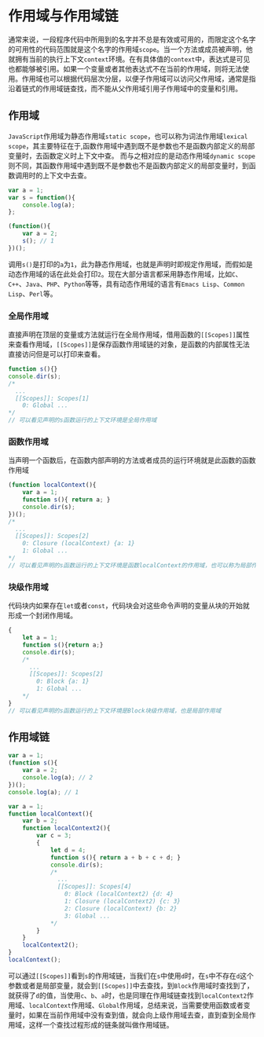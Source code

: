 # 作用域与作用域链
通常来说，一段程序代码中所用到的名字并不总是有效或可用的，而限定这个名字的可用性的代码范围就是这个名字的作用域`scope`。当一个方法或成员被声明，他就拥有当前的执行上下文`context`环境。在有具体值的`context`中，表达式是可见也都能够被引用。如果一个变量或者其他表达式不在当前的作用域，则将无法使用。作用域也可以根据代码层次分层，以便子作用域可以访问父作用域，通常是指沿着链式的作用域链查找，而不能从父作用域引用子作用域中的变量和引用。

## 作用域
`JavaScript`作用域为静态作用域`static scope`，也可以称为词法作用域`lexical scope`，其主要特征在于,函数作用域中遇到既不是参数也不是函数内部定义的局部变量时，去函数定义时上下文中查。 而与之相对应的是动态作用域`dynamic scope`则不同，其函数作用域中遇到既不是参数也不是函数内部定义的局部变量时，到函数调用时的上下文中去查。

```javascript
var a = 1;
var s = function(){
    console.log(a);
};

(function(){
    var a = 2;
    s(); // 1
})();
```
调用`s()`是打印的`a`为`1`，此为静态作用域，也就是声明时即规定作用域，而假如是动态作用域的话在此处会打印`2`。现在大部分语言都采用静态作用域，比如`C`、`C++`、`Java`、`PHP`、`Python`等等，具有动态作用域的语言有`Emacs Lisp`、`Common Lisp`、`Perl`等。  

### 全局作用域
直接声明在顶层的变量或方法就运行在全局作用域，借用函数的`[[Scopes]]`属性来查看作用域，`[[Scopes]]`是保存函数作用域链的对象，是函数的内部属性无法直接访问但是可以打印来查看。

```javascript
function s(){}
console.dir(s);
/*
  ...
  [[Scopes]]: Scopes[1]
    0: Global ...
*/
// 可以看见声明的s函数运行的上下文环境是全局作用域
```

### 函数作用域
当声明一个函数后，在函数内部声明的方法或者成员的运行环境就是此函数的函数作用域
```javascript
(function localContext(){
    var a = 1;
    function s(){ return a; }
    console.dir(s);
})();
/*
  ...
  [[Scopes]]: Scopes[2]
    0: Closure (localContext) {a: 1}
    1: Global ...
*/
// 可以看见声明的s函数运行的上下文环境是函数localContext的作用域，也可以称为局部作用域
```

### 块级作用域
代码块内如果存在`let`或者`const`，代码块会对这些命令声明的变量从块的开始就形成一个封闭作用域。

```javascript
{
    let a = 1;
    function s(){return a;}
    console.dir(s);
    /*
      ...
      [[Scopes]]: Scopes[2]
        0: Block {a: 1}
        1: Global ...
    */
}
// 可以看见声明的s函数运行的上下文环境是Block块级作用域，也是局部作用域
```

## 作用域链

```javascript
var a = 1;
(function s(){
    var a = 2;
    console.log(a); // 2
})();
console.log(a); // 1
```

```javascript
var a = 1;
function localContext(){
    var b = 2;
    function localContext2(){
        var c = 3;
        {
            let d = 4;
            function s(){ return a + b + c + d; }
            console.dir(s);
            /*
              ...
              [[Scopes]]: Scopes[4]
                0: Block (localContext2) {d: 4}
                1: Closure (localContext2) {c: 3}
                2: Closure (localContext) {b: 2}
                3: Global ...
            */
        }
    }
    localContext2();
}
localContext();
```
可以通过`[[Scopes]]`看到`s`的作用域链，当我们在`s`中使用`d`时，在`s`中不存在`d`这个参数或者是局部变量，就会到`[[Scopes]]`中去查找，到`Block`作用域时查找到了，就获得了`d`的值，当使用`c`、`b`、`a`时，也是同理在作用域链查找到`localContext2`作用域、`localContext`作用域、`Global`作用域，总结来说，当需要使用函数或者变量时，如果在当前作用域中没有查到值，就会向上级作用域去查，直到查到全局作用域，这样一个查找过程形成的链条就叫做作用域链。

